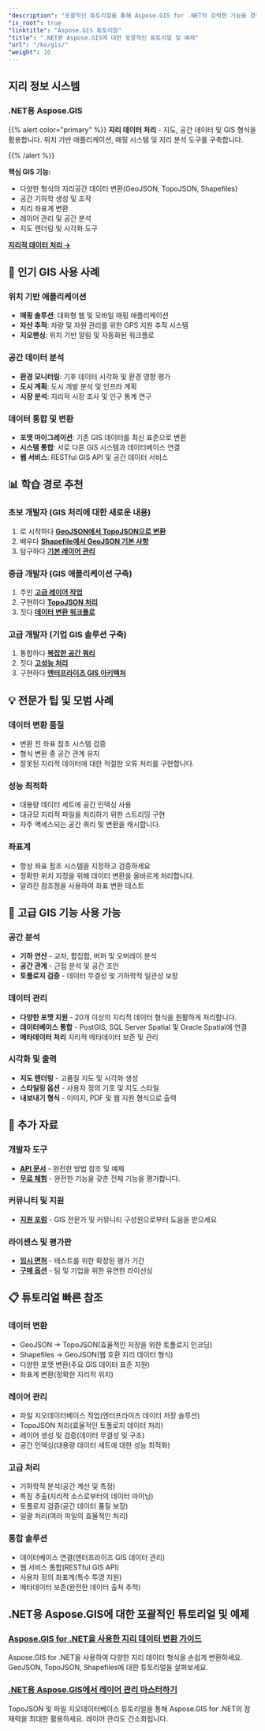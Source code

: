 ```yaml
---
"description": "포괄적인 튜토리얼을 통해 Aspose.GIS for .NET의 강력한 기능을 경험해 보세요. 지리 데이터 변환, 지오메트리 생성, 분석, 레이어 관리 등을 완벽하게 익힐 수 있습니다."
"is_root": true
"linktitle": "Aspose.GIS 튜토리얼"
"title": ".NET용 Aspose.GIS에 대한 포괄적인 튜토리얼 및 예제"
"url": "/ko/gis/"
"weight": 10
---
```


## 지리 정보 시스템

### .NET용 Aspose.GIS

{{% alert color="primary" %}}
**지리 데이터 처리** - 지도, 공간 데이터 및 GIS 형식을 활용합니다. 위치 기반 애플리케이션, 매핑 시스템 및 지리 분석 도구를 구축합니다.

{{% /alert %}}

**핵심 GIS 기능:**
- 다양한 형식의 지리공간 데이터 변환(GeoJSON, TopoJSON, Shapefiles)
- 공간 기하학 생성 및 조작
- 지리 좌표계 변환
- 레이어 관리 및 공간 분석
- 지도 렌더링 및 시각화 도구

**[지리적 데이터 처리 →](./gis/net/)**

## 🎯 인기 GIS 사용 사례

### **위치 기반 애플리케이션**
- **매핑 솔루션**: 대화형 웹 및 모바일 매핑 애플리케이션
- **자산 추적**: 차량 및 자원 관리를 위한 GPS 지원 추적 시스템
- **지오펜싱**: 위치 기반 알림 및 자동화된 워크플로

### **공간 데이터 분석**
- **환경 모니터링**: 기후 데이터 시각화 및 환경 영향 평가
- **도시 계획**: 도시 개발 분석 및 인프라 계획
- **시장 분석**: 지리적 시장 조사 및 인구 통계 연구

### **데이터 통합 및 변환**
- **포맷 마이그레이션**: 기존 GIS 데이터를 최신 표준으로 변환
- **시스템 통합**: 서로 다른 GIS 시스템과 데이터베이스 연결
- **웹 서비스**: RESTful GIS API 및 공간 데이터 서비스

## 📊 학습 경로 추천

### **초보 개발자** (GIS 처리에 대한 새로운 내용)
1. 로 시작하다 **[GeoJSON에서 TopoJSON으로 변환](./gis/net/guide-to-geo-data-conversion/converting-geojson-to-topojson/)**
2. 배우다 **[Shapefile에서 GeoJSON 기본 사항](./gis/net/guide-to-geo-data-conversion/converting-shapefile-to-geojson/)**
3. 탐구하다 **[기본 레이어 관리](./gis/net/mastering-layer-management/)**

### **중급 개발자** (GIS 애플리케이션 구축)
1. 주인 **[고급 레이어 작업](./gis/net/mastering-layer-management/add-layer-to-file-geo-database/)**
2. 구현하다 **[TopoJSON 처리](./gis/net/mastering-layer-management/working-with-topojson/)**
3. 짓다 **[데이터 변환 워크플로](./gis/net/guide-to-geo-data-conversion/)**

### **고급 개발자** (기업 GIS 솔루션 구축)
1. 통합하다 **[복잡한 공간 쿼리](./gis/net/mastering-layer-management/)**
2. 짓다 **[고성능 처리](./gis/net/guide-to-geo-data-conversion/)**
3. 구현하다 **[엔터프라이즈 GIS 아키텍처](./gis/net/)**

## 💡 전문가 팁 및 모범 사례

### **데이터 변환 품질**
- 변환 전 좌표 참조 시스템 검증
- 형식 변환 중 공간 관계 유지  
- 잘못된 지리적 데이터에 대한 적절한 오류 처리를 구현합니다.

### **성능 최적화**
- 대용량 데이터 세트에 공간 인덱싱 사용
- 대규모 지리적 파일을 처리하기 위한 스트리밍 구현
- 자주 액세스되는 공간 쿼리 및 변환을 캐시합니다.

### **좌표계**
- 항상 좌표 참조 시스템을 지정하고 검증하세요
- 정확한 위치 지정을 위해 데이터 변환을 올바르게 처리합니다.
- 알려진 참조점을 사용하여 좌표 변환 테스트

## 🔧 고급 GIS 기능 사용 가능

### **공간 분석**
- **기하 연산** - 교차, 합집합, 버퍼 및 오버레이 분석
- **공간 관계** - 근접 분석 및 공간 조인
- **토폴로지 검증** - 데이터 무결성 및 기하학적 일관성 보장

### **데이터 관리**
- **다양한 포맷 지원** - 20개 이상의 지리적 데이터 형식을 원활하게 처리합니다.
- **데이터베이스 통합** - PostGIS, SQL Server Spatial 및 Oracle Spatial에 연결
- **메타데이터 처리** 지리적 메타데이터 보존 및 관리

### **시각화 및 출력**
- **지도 렌더링** - 고품질 지도 및 시각화 생성
- **스타일링 옵션** - 사용자 정의 기호 및 지도 스타일
- **내보내기 형식** - 이미지, PDF 및 웹 지원 형식으로 출력

## 🔗 추가 자료

### **개발자 도구**
- **[API 문서](https://reference.aspose.com/gis/net/)** - 완전한 방법 참조 및 예제
- **[무료 체험](https://releases.aspose.com/gis/net/)** - 완전한 기능을 갖춘 전체 기능을 평가합니다.

### **커뮤니티 및 지원**
- **[지원 포럼](https://forum.aspose.com/c/gis/33)** - GIS 전문가 및 커뮤니티 구성원으로부터 도움을 받으세요

### **라이센스 및 평가판**
- **[임시 면허](https://purchase.conholdate.com/temporary-license/)** - 테스트를 위한 확장된 평가 기간
- **[구매 옵션](https://purchase.conholdate.com/buy)** - 팀 및 기업을 위한 유연한 라이선싱

## 📋 튜토리얼 빠른 참조

### **데이터 변환**
- GeoJSON → TopoJSON(효율적인 저장을 위한 토폴로지 인코딩)
- Shapefiles → GeoJSON(웹 호환 지리 데이터 형식)
- 다양한 포맷 변환(주요 GIS 데이터 표준 지원)
- 좌표계 변환(정확한 지리적 위치)

### **레이어 관리**
- 파일 지오데이터베이스 작업(엔터프라이즈 데이터 저장 솔루션)
- TopoJSON 처리(효율적인 토폴로지 데이터 처리)
- 레이어 생성 및 검증(데이터 무결성 및 구조)
- 공간 인덱싱(대용량 데이터 세트에 대한 성능 최적화)

### **고급 처리**
- 기하학적 분석(공간 계산 및 측정)
- 특징 추출(지리적 소스로부터의 데이터 마이닝)
- 토폴로지 검증(공간 데이터 품질 보장)
- 일괄 처리(여러 파일의 효율적인 처리)

### **통합 솔루션**
- 데이터베이스 연결(엔터프라이즈 GIS 데이터 관리)
- 웹 서비스 통합(RESTful GIS API)
- 사용자 정의 좌표계(특수 투영 지원)
- 메타데이터 보존(완전한 데이터 출처 추적)

## .NET용 Aspose.GIS에 대한 포괄적인 튜토리얼 및 예제 
### [Aspose.GIS for .NET을 사용한 지리 데이터 변환 가이드](./gis/net/guide-to-geo-data-conversion/)
Aspose.GIS for .NET을 사용하여 다양한 지리 데이터 형식을 손쉽게 변환하세요. GeoJSON, TopoJSON, Shapefiles에 대한 튜토리얼을 살펴보세요.
### [.NET용 Aspose.GIS에서 레이어 관리 마스터하기](./gis/net/mastering-layer-management/)
TopoJSON 및 파일 지오데이터베이스 튜토리얼을 통해 Aspose.GIS for .NET의 잠재력을 최대한 활용하세요. 레이어 관리도 간소화됩니다.